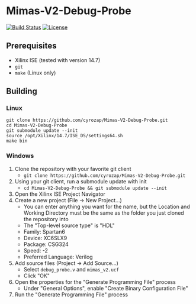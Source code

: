 # Mimas-V2-Debug-Probe

[![Build Status](https://jenkins.cyrozap.com/job/Mimas-V2-Debug-Probe/badge/icon)](https://jenkins.cyrozap.com/job/Mimas-V2-Debug-Probe/)
[![License](http://img.shields.io/badge/license-Apache%202.0-blue.svg)](https://www.apache.org/licenses/LICENSE-2.0.html)

## Prerequisites

- Xilinx ISE (tested with version 14.7)
- `git`
- `make` (Linux only)

## Building

### Linux

    git clone https://github.com/cyrozap/Mimas-V2-Debug-Probe.git
    cd Mimas-V2-Debug-Probe
    git submodule update --init
    source /opt/Xilinx/14.7/ISE_DS/settings64.sh
    make bin

### Windows

1.  Clone the repository with your favorite git client
    - `git clone https://github.com/cyrozap/Mimas-V2-Debug-Probe.git`
2.  Using your git client, run a submodule update with init
    - `cd Mimas-V2-Debug-Probe && git submodule update --init`
3.  Open the Xilinx ISE Project Navigator
4.  Create a new project (File -> New Project...)
    - You can enter anything you want for the name, but the Location
    and Working Directory must be the same as the folder you just
    cloned the repository into
    - The "Top-level source type" is "HDL"
    - Family: Spartan6
    - Device: XC6SLX9
    - Package: CSG324
    - Speed: -2
    - Preferred Language: Verilog
5.  Add source files (Project -> Add Source...)
    - Select `debug_probe.v` and `mimas_v2.ucf`
    - Click "OK"
6.  Open the properties for the "Generate Programming File" process
    - Under "General Options", enable "Create Binary Configuration File"
7.  Run the "Generate Programming File" process
